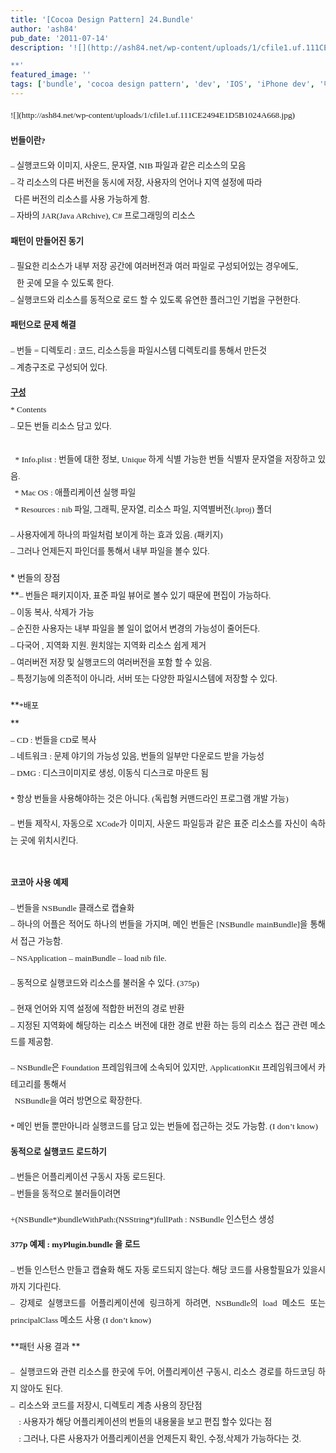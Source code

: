 ```yaml
---
title: '[Cocoa Design Pattern] 24.Bundle'
author: 'ash84'
pub_date: '2011-07-14'
description: '![](http://ash84.net/wp-content/uploads/1/cfile1.uf.111CE2494E1D5B1024A668.jpg)

**'
featured_image: ''
tags: ['bundle', 'cocoa design pattern', 'dev', 'IOS', 'iPhone dev', '디자인패턴', '번들', '아이폰 개발']
---
```



<div style="LINE-HEIGHT: 2"></div>  
<div style="TEXT-ALIGN: justify; LINE-HEIGHT: 2">  
<span style="FONT-SIZE: 10pt"><span style="FONT-FAMILY: Dotum">![](http://ash84.net/wp-content/uploads/1/cfile1.uf.111CE2494E1D5B1024A668.jpg)</span></span>

**<span style="FONT-SIZE: 10pt"><span style="FONT-FAMILY: Dotum">번들이란?</span></span>**

<span style="FONT-SIZE: 10pt"><span style="FONT-FAMILY: Dotum">– 실행코드와 이미지, 사운드, 문자열, NIB 파일과 같은 리소스의 모음</span></span>  
<span style="FONT-SIZE: 10pt"><span style="FONT-FAMILY: Dotum">– 각 리소스의 다른 버전을 동시에 저장, 사용자의 언어나 지역 설정에 따라   
   다른 버전의 리소스를 사용 가능하게 함. </span></span>  
<span style="FONT-SIZE: 10pt"><span style="FONT-FAMILY: Dotum">– 자바의 JAR(Java ARchive), C# 프로그래밍의 리소스</span></span>

**<span style="FONT-SIZE: 10pt"><span style="FONT-FAMILY: Dotum">패턴이 만들어진 동기 </span></span>**

<span style="FONT-SIZE: 10pt"><span style="FONT-FAMILY: Dotum">– 필요한 리소스가 내부 저장 공간에 여러버전과 여러 파일로 구성되어있는 경우에도,  
    한 곳에 모을 수 있도록 한다. </span></span>  
<span style="FONT-SIZE: 10pt"><span style="FONT-FAMILY: Dotum">– 실행코드와 리소스를 동적으로 로드 할 수 있도록 유연한 플러그인 기법을 구현한다. </span></span>

**<span style="FONT-SIZE: 10pt"><span style="FONT-FAMILY: Dotum">패턴으로 문제 해결</span></span>**

<span style="FONT-SIZE: 10pt"><span style="FONT-FAMILY: Dotum">– 번들 = 디렉토리 : 코드, 리소스등을 파일시스템 디렉토리를 통해서 만든것 </span></span>  
<span style="FONT-SIZE: 10pt"><span style="FONT-FAMILY: Dotum">– 계층구조로 구성되어 있다. </span></span>

<span style="FONT-SIZE: 10pt"><span style="FONT-FAMILY: Dotum">**[구성](http://developer.apple.com/library/ios/#documentation/CoreFoundation/Conceptual/CFBundles/BundleTypes/BundleTypes.html#//apple_ref/doc/uid/10000123i-CH101-SW1 "[http://developer.apple.com/library/ios/#documentation/CoreFoundation/Conceptual/CFBundles/BundleTypes/BundleTypes.html#//apple_ref/doc/uid/10000123i-CH101-SW1]로 이동합니다.")**</span></span>  
<span style="FONT-SIZE: 10pt"><span style="FONT-FAMILY: Dotum">* Contents</span></span>  
<span style="FONT-SIZE: 10pt"><span style="FONT-FAMILY: Dotum">– 모든 번들 리소스 담고 있다. </span></span>  
<span style="FONT-SIZE: 10pt"><span style="FONT-FAMILY: Dotum">  </span></span>  
<span style="FONT-SIZE: 10pt"><span style="FONT-FAMILY: Dotum">  * Info.plist : 번들에 대한 정보, Unique 하게 식별 가능한 번들 식별자 문자열을 저장하고 있음. </span></span>  
<span style="FONT-SIZE: 10pt"><span style="FONT-FAMILY: Dotum">  * Mac OS : 애플리케이션 실행 파일 </span></span>  
<span style="FONT-SIZE: 10pt"><span style="FONT-FAMILY: Dotum">  * Resources : nib 파일, 그래픽, 문자열, 리소스 파일, 지역별버전(.lproj) 폴더 </span></span>

<span style="FONT-SIZE: 10pt"><span style="FONT-FAMILY: Dotum">– 사용자에게 하나의 파일처럼 보이게 하는 효과 있음. (패키지)</span></span>  
<span style="FONT-SIZE: 10pt"><span style="FONT-FAMILY: Dotum">– 그러나 언제든지 파인더를 통해서 내부 파일을 볼수 있다. </span></span>

**<span style="FONT-SIZE: 10pt"><span style="FONT-FAMILY: Dotum">* 번들의 장점 </span></span>  
**<span style="FONT-SIZE: 10pt"><span style="FONT-FAMILY: Dotum">– 번들은 패키지이자, 표준 파일 뷰어로 볼수 있기 때문에 편집이 가능하다. </span></span>  
<span style="FONT-SIZE: 10pt"><span style="FONT-FAMILY: Dotum">– 이동 복사, 삭제가 가능</span></span>  
<span style="FONT-SIZE: 10pt"><span style="FONT-FAMILY: Dotum">– 순진한 사용자는 내부 파일을 볼 일이 없어서 변경의 가능성이 줄어든다. </span></span>  
<span style="FONT-SIZE: 10pt"><span style="FONT-FAMILY: Dotum">– 다국어 , 지역화 지원. 원치않는 지역화 리소스 쉽게 제거 </span></span>  
<span style="FONT-SIZE: 10pt"><span style="FONT-FAMILY: Dotum">– 여러버전 저장 및 실행코드의 여러버전을 포함 할 수 있음. </span></span>  
<span style="FONT-SIZE: 10pt"><span style="FONT-FAMILY: Dotum">– 특정기능에 의존적이 아니라, 서버 또는 다양한 파일시스템에 저장할 수 있다. </span></span>

**<span style="FONT-SIZE: 10pt"><span style="FONT-FAMILY: Dotum">*배포 </span></span>  
**  
<span style="FONT-SIZE: 10pt"><span style="FONT-FAMILY: Dotum">– CD : 번들을 CD로 복사 </span></span>  
<span style="FONT-SIZE: 10pt"><span style="FONT-FAMILY: Dotum">– 네트워크 : 문제 야기의 가능성 있음, 번들의 일부만 다운로드 받을 가능성</span></span>  
<span style="FONT-SIZE: 10pt"><span style="FONT-FAMILY: Dotum">– DMG : 디스크이미지로 생성, 이동식 디스크로 마운트 됨 </span></span>

<span style="FONT-SIZE: 10pt"><span style="FONT-FAMILY: Dotum">* 항상 번들을 사용해야하는 것은 아니다. (독립형 커맨드라인 프로그램 개발 가능)</span></span>

<span style="FONT-SIZE: 10pt"><span style="FONT-FAMILY: Dotum">– 번들 제작시, 자동으로 XCode가 이미지, 사운드 파일등과 같은 표준 리소스를 자신이 속하는 곳에 위치시킨다. </span></span>

<span style="FONT-SIZE: 10pt"><span style="FONT-FAMILY: Dotum"> </span></span>  
**<span style="FONT-SIZE: 10pt"><span style="FONT-FAMILY: Dotum">코코아 사용 예제 </span></span>**

<span style="FONT-SIZE: 10pt"><span style="FONT-FAMILY: Dotum">– 번들을 NSBundle 클래스로 캡슐화 </span></span>  
<span style="FONT-SIZE: 10pt"><span style="FONT-FAMILY: Dotum">– 하나의 어플은 적어도 하나의 번들을 가지며, 메인 번들은 [NSBundle mainBundle]을 통해서 접근 가능함. </span></span>  
<span style="FONT-SIZE: 10pt"><span style="FONT-FAMILY: Dotum">– NSApplication – mainBundle – load nib file. </span></span>

<span style="FONT-SIZE: 10pt"><span style="FONT-FAMILY: Dotum">– 동적으로 실행코드와 리소스를 불러올 수 있다. (375p)</span></span>

<span style="FONT-SIZE: 10pt"><span style="FONT-FAMILY: Dotum">– 현재 언어와 지역 설정에 적합한 버전의 경로 반환</span></span>  
<span style="FONT-SIZE: 10pt"><span style="FONT-FAMILY: Dotum">– 지정된 지역화에 해당하는 리소스 버전에 대한 경로 반환 하는 등의 리소스 접근 관련 메소드를 제공함. </span></span>

<span style="FONT-SIZE: 10pt"><span style="FONT-FAMILY: Dotum">– NSBundle은 Foundation 프레임워크에 소속되어 있지만, ApplicationKit 프레임워크에서 카테고리를 통해서 </span></span>  
<span style="FONT-SIZE: 10pt"><span style="FONT-FAMILY: Dotum">  NSBundle을 여러 방면으로 확장한다. </span></span>

<span style="FONT-SIZE: 10pt"><span style="FONT-FAMILY: Dotum">* 메인 번들 뿐만아니라 실행코드를 담고 있는 번들에 접근하는 것도 가능함. (I don’t know)</span></span>

**<span style="FONT-SIZE: 10pt"><span style="FONT-FAMILY: Dotum">동적으로 실행코드 로드하기</span></span>**

<span style="FONT-SIZE: 10pt"><span style="FONT-FAMILY: Dotum">– 번들은 어플리케이션 구동시 자동 로드된다. </span></span>  
<span style="FONT-SIZE: 10pt"><span style="FONT-FAMILY: Dotum">– 번들을 동적으로 불러들이려면 </span></span>

<span style="FONT-SIZE: 10pt"><span style="FONT-FAMILY: Dotum">+(NSBundle*)bundleWithPath:(NSString*)fullPath : NSBundle 인스턴스 생성</span></span>

**<span style="FONT-SIZE: 10pt"><span style="FONT-FAMILY: Dotum">377p 예제 : myPlugin.bundle 을 로드</span></span>**

<span style="FONT-SIZE: 10pt"><span style="FONT-FAMILY: Dotum">– 번들 인스턴스 만들고 캡슐화 해도 자동 로드되지 않는다. 해당 코드를 사용할필요가 있을시까지 기다린다. </span></span>  
<span style="FONT-SIZE: 10pt"><span style="FONT-FAMILY: Dotum">– 강제로 실행코드를 어플리케이션에 링크하게 하려면, NSBundle의 load 메소드 또는 principalClass 메소드 사용 (I don’t know) </span></span>

</div>  
<div style="TEXT-ALIGN: justify; LINE-HEIGHT: 2">**<span style="FONT-SIZE: 10pt"><span style="FONT-FAMILY: Dotum">패턴 사용 결과 </span></span>**<span style="FONT-SIZE: 10pt"><span style="FONT-FAMILY: Dotum"> </span></span>

<span style="FONT-SIZE: 10pt"><span style="FONT-FAMILY: Dotum">–  실행코드와 관련 리소스를 한곳에 두어, 어플리케이션 구동시, 리소스 경로를 하드코딩 하지 않아도 된다. </span></span>  
<span style="FONT-SIZE: 10pt"><span style="FONT-FAMILY: Dotum">–  리소스와 코드를 저장시, 디렉토리 계층 사용의 장단점</span></span>  
<span style="FONT-SIZE: 10pt"><span style="FONT-FAMILY: Dotum">    : 사용자가 해당 어플리케이션의 번들의 내용물을 보고 편집 할수 있다는 점</span></span>  
<span style="FONT-SIZE: 10pt"><span style="FONT-FAMILY: Dotum">    : 그러나, 다른 사용자가 어플리케이션을 언제든지 확인, 수정,삭제가 가능하다는 것.  </span></span>

</div>  
<div style="TEXT-ALIGN: justify; LINE-HEIGHT: 2">  
</div>

